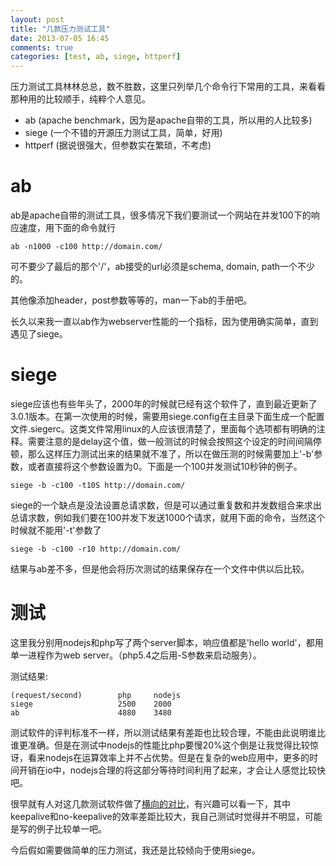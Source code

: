```yaml
---
layout: post
title: "几款压力测试工具"
date: 2013-07-05 16:45
comments: true
categories: [test, ab, siege, httperf]
---
```


压力测试工具林林总总，数不胜数，这里只列举几个命令行下常用的工具，来看看那种用的比较顺手，纯粹个人意见。

* ab (apache benchmark，因为是apache自带的工具，所以用的人比较多)
* siege (一个不错的开源压力测试工具，简单，好用)
* httperf (据说很强大，但参数实在繁琐，不考虑)

# ab
ab是apache自带的测试工具，很多情况下我们要测试一个网站在并发100下的响应速度，用下面的命令就行

```
ab -n1000 -c100 http://domain.com/
```

可不要少了最后的那个'/'，ab接受的url必须是schema, domain, path一个不少的。

其他像添加header，post参数等等的，man一下ab的手册吧。

长久以来我一直以ab作为webserver性能的一个指标，因为使用确实简单，直到遇见了siege。

# siege

siege应该也有些年头了，2000年的时候就已经有这个软件了，直到最近更新了3.0.1版本。在第一次使用的时候，需要用siege.config在主目录下面生成一个配置文件.siegerc。这类文件常用linux的人应该很清楚了，里面每个选项都有明确的注释。需要注意的是delay这个值，做一般测试的时候会按照这个设定的时间间隔停顿，那么这样压力测试出来的结果就不准了，所以在做压测的时候需要加上'-b'参数，或者直接将这个参数设置为0。下面是一个100并发测试10秒钟的例子。

```
siege -b -c100 -t10S http://domain.com/
```

siege的一个缺点是没法设置总请求数，但是可以通过重复数和并发数组合来求出总请求数，例如我们要在100并发下发送1000个请求，就用下面的命令，当然这个时候就不能用'-t'参数了

```
siege -b -c100 -r10 http://domain.com/
```

结果与ab差不多，但是他会将历次测试的结果保存在一个文件中供以后比较。

# 测试

这里我分别用nodejs和php写了两个server脚本，响应值都是'hello world'，都用单一进程作为web server。（php5.4之后用-S参数来启动服务）。

测试结果:

```
(request/second)        php     nodejs
siege                   2500    2000
ab                      4880    3480
```

测试软件的评判标准不一样，所以测试结果有差距也比较合理，不能由此说明谁比谁更准确。但是在测试中nodejs的性能比php要慢20%这个倒是让我觉得比较惊讶，看来nodejs在运算效率上并不占优势。但是在复杂的web应用中，更多的时间开销在io中，nodejs合理的将这部分等待时间利用了起来，才会让人感觉比较快吧。

很早就有人对这几款测试软件做了[横向的对比](http://lionet.livejournal.com/99984.html)，有兴趣可以看一下，其中keepalive和no-keepalive的效率差距比较大，我自己测试时觉得并不明显，可能是写的例子比较单一吧。

今后假如需要做简单的压力测试，我还是比较倾向于使用siege。
